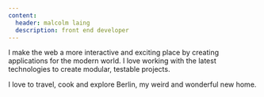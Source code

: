 ```yaml
---
content:
  header: malcolm laing
  description: front end developer
---
```


I make the web a more interactive and exciting place by creating applications for the modern world. I love working with the latest technologies to create modular, testable projects.

I love to travel, cook and explore Berlin, my weird and wonderful new home.
